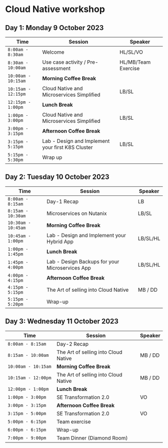 # Cloud Native workshop

## Day 1: Monday 9 October 2023

|  Time | Session | Speaker |
|-------------------------|--------|----------------|
|`8:00am - 8:30am` | Welcome | HL/SL/VO |
|`8:30am - 10:00am` | Use case activity / Pre-assessment | HL/MB/Team Exercise|
|`10:00am - 10:15am`| **Morning Coffee Break** |
|`10:15am - 12:15pm` | Cloud Native and Microservices Simplified | LB/SL |
|`12:15pm - 1:00pm` | **Lunch Break** |
|`1:00pm - 3:00pm`| Cloud Native and Microservices Simplified | LB/SL |
|`3:00pm - 3:15pm`| **Afternoon Coffee Break** |
|`3:15pm - 5:15pm`| Lab - Design and Implement your first K8S Cluster | LB/SL |
|`5:15pm - 5:30pm` | Wrap up |


## Day 2: Tuesday 10 October 2023

| Time | Session | Speaker |
|-------------------------|----------|----------------|
|`8:00am - 8:15am` | Day-1 Recap | LB |
|`8:15am - 10:30am` | Microservices on Nutanix | LB/SL |
|`10:30am - 10:45am` | **Morning Coffee Break** |
|`10:45am - 1:00pm `| Lab - Design and Implement your Hybrid App | LB/SL/HL |
|`1:00pm - 1:45pm` | **Lunch Break** |
|`1:45pm - 4:00pm`| Lab - Design Backups for your Microservices App | LB/SL/HL |
|`4:00pm - 4:15pm` | **Afternoon Coffee Break** |
|`4:15pm - 5:15pm `| The Art of selling into Cloud Native | MB / DD |
|`5:15pm - 5:20pm` | Wrap-up |
                        

## Day 3: Wednesday 11 October 2023


| Time | Session | Speaker |
|-------------------------|----------|----------------|
|`8:00am - 8:15am` | Day-2 Recap |
|`8:15am - 10:00am`| The Art of selling into Cloud Native | MB / DD |
|`10:00am - 10:15am` | **Morning Coffee Break** |
|`10:15am - 12:00pm `| The Art of selling into Cloud Native | MB / DD |
|`12:00pm - 1:00pm` | **Lunch Break** |
|`1:00pm - 3:00pm`| SE Transformation 2.0 | VO |
|`3:00pm - 3:15pm` | **Afternoon Coffee Break** |
|`3:15pm - 5:00pm`| SE Transformation 2.0 | VO |
|`5:00pm - 6:15pm` | Team exercise |
|`6:00pm - 6:15pm` | Wrap-up |
|`7:00pm - 9:00pm` | Team Dinner (Diamond Room) |
